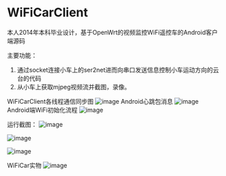 # WiFiCarClient
本人2014年本科毕业设计，基于OpenWrt的视频监控WiFi遥控车的Android客户端源码

主要功能：
1. 通过socket连接小车上的ser2net进而向串口发送信息控制小车运动方向的云台的代码
2. 从小车上获取mjpeg视频流并截图，录像。

WiFiCarClient各线程通信同步图
![image](https://github.com/feifei435/WiFiCarClient/raw/master/diagrams/WiFiCarClient%E5%90%84%E7%BA%BF%E7%A8%8B%E9%80%9A%E4%BF%A1%E5%90%8C%E6%AD%A5%E5%9B%BE.png)
Android心跳包消息
![image](https://github.com/feifei435/WiFiCarClient/raw/master/diagrams/Android%E5%BF%83%E8%B7%B3%E5%8C%85%E6%B6%88%E6%81%AF.png)
Android端WiFi初始化流程
![image](https://github.com/feifei435/WiFiCarClient/raw/master/diagrams/Android%E7%AB%AFinitWiFiConnection.png)

运行截图：
![image](https://github.com/feifei435/WiFiCarClient/raw/master/screenshot/start.png)

![image](https://github.com/feifei435/WiFiCarClient/raw/master/screenshot/main_interface.png)

![image](https://github.com/feifei435/WiFiCarClient/raw/master/screenshot/setting_interface.png)

WiFiCar实物
![image](https://github.com/feifei435/WiFiCarClient/raw/master/screenshot/WiFiCar实物1.png)
